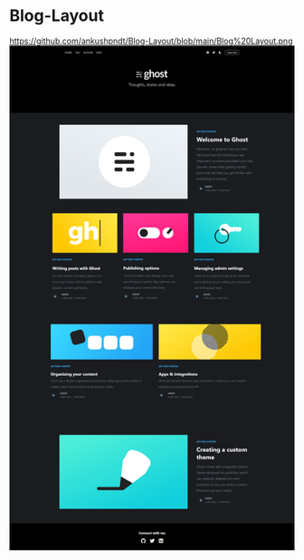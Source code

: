 # Blog-Layout
https://github.com/ankushpndt/Blog-Layout/blob/main/Blog%20Layout.png
![Blog Layout](https://github.com/ankushpndt/Blog-Layout/blob/main/Blog%20Layout.png)
